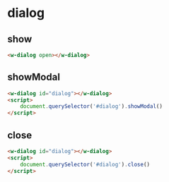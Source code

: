 # dialog

## show

<w-dialog open></w-dialog>

```html
<w-dialog open></w-dialog>
```

## showModal

```html
<w-dialog id="dialog"></w-dialog>
<script>
    document.querySelector('#dialog').showModal()
</script>
```

## close

```html
<w-dialog id="dialog"></w-dialog>
<script>
    document.querySelector('#dialog').close()
</script>
```
